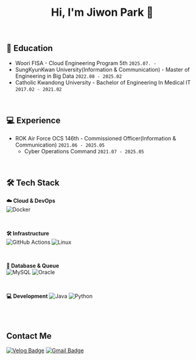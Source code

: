 <h1 align="center"> Hi, I'm Jiwon Park 👋 </h1>

<!--
**bbo9866/bbo9866** is a ✨ _special_ ✨ repository because its `README.md` (this file) appears on your GitHub profile.

Here are some ideas to get you started:

- 🔭 I’m currently working on ...
- 🌱 I’m currently learning ...
- 👯 I’m looking to collaborate on ...
- 🤔 I’m looking for help with ...
- 💬 Ask me about ...
- 📫 How to reach me: ...
- 😄 Pronouns: ...
- ⚡ Fun fact: ...
-->
<!--[![Top Langs](https://github-readme-stats.vercel.app/api/top-langs/?username=bbo9866)](https://github.com/anuraghazra/github-readme-stats)

![Jiwon's GitHub stats](https://github-readme-stats.vercel.app/api?username=bbo9866&hide=contribs,prs&show_icons=true&theme=테마) -->

<!-- ## About Me -->

<br>

## 🌱 Education
- Woori FISA - Cloud Engineering Program 5th `2025.07. - `
- SungKyunKwan University(Information & Communication) - Master of Engineering in Big Data `2022.08 - 2025.02`
- Catholic Kwandong University - Bachelor of Engineering In Medical IT `2017.02 - 2021.02`

<br>


## 💻 Experience
  - ROK Air Force OCS 146th - Commissioned Officer(Information & Communication) `2021.06 - 2025.05`
    * Cyber Operations Command  `2021.07 - 2025.05`

<br>


## 🛠️ Tech Stack

**☁️ Cloud & DevOps**  
![Docker](https://img.shields.io/badge/docker-2496ED.svg?&style=for-the-badge&logo=docker&logoColor=white)

<br>

**🛠️ Infrastructure**  
![GitHub Actions](https://img.shields.io/badge/githubactions-2088FF.svg?&style=for-the-badge&logo=githubactions&logoColor=white)
![Linux](https://img.shields.io/badge/Linux-FCC624?style=for-the-badge&logo=linux&logoColor=black)

<br>

**💾 Database & Queue**  
![MySQL](https://img.shields.io/badge/MySQL-4479A1?style=flat-square&logo=mysql&logoColor=white)
![Oracle](https://img.shields.io/badge/Oracle-F80000?style=flat-square&logo=oracle&logoColor=white)

<br>

**💻 Development**
![Java](https://img.shields.io/badge/Java-007396?style=flat-square&logo=java&logoColor=white)
![Python](https://img.shields.io/badge/Python-3776AB?style=flat-square&logo=python&logoColor=white)


<br>
<br>

## Contact Me
[![Velog Badge](https://img.shields.io/badge/Velog-20C997?style=flat-square&logo=Velog&logoColor=white&link=https://velog.io/@zwonit)](https://velog.io/@zwonit)
[![Gmail Badge](https://img.shields.io/badge/Gmail-d14836?style=flat-square&logo=Gmail&logoColor=white&link=mailto:bbo9866@gmail.com)](mailto:bbo9866@gmail.com)

